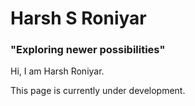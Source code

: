 # Harsh S Roniyar
### "Exploring newer possibilities"

Hi, I am Harsh Roniyar.

This page is currently under development.
